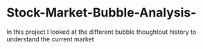 # Stock-Market-Bubble-Analysis-
In this project I looked at the different bubble thoughtout history to understand the current market
